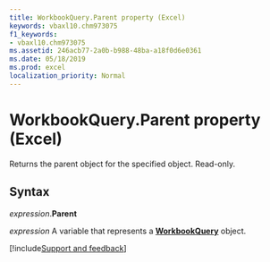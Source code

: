 ```yaml
---
title: WorkbookQuery.Parent property (Excel)
keywords: vbaxl10.chm973075
f1_keywords:
- vbaxl10.chm973075
ms.assetid: 246acb77-2a0b-b988-48ba-a18f0d6e0361
ms.date: 05/18/2019
ms.prod: excel
localization_priority: Normal
---
```



# WorkbookQuery.Parent property (Excel)

Returns the parent object for the specified object. Read-only.


## Syntax

_expression_.**Parent**

_expression_ A variable that represents a **[WorkbookQuery](Excel.WorkbookQuery.md)** object.




[!include[Support and feedback](~/includes/feedback-boilerplate.md)]